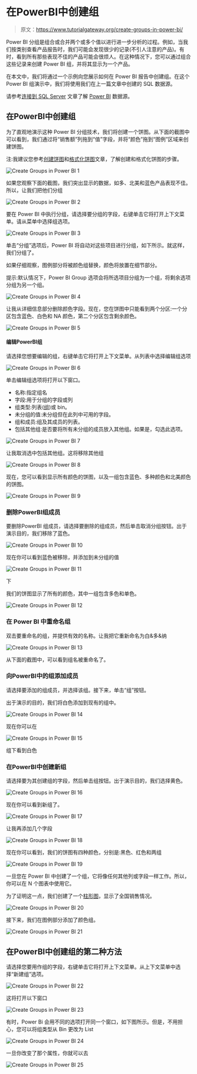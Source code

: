 # 在PowerBI中创建组

> 原文：<https://www.tutorialgateway.org/create-groups-in-power-bi/>

Power BI 分组是组合或合并两个或多个值以进行进一步分析的过程。例如，当我们按类别查看产品报告时，我们可能会发现很少的记录(不引人注意的产品)。有时，看到所有那些表现不佳的产品可能会很烦人。在这种情况下，您可以通过组合这些记录来创建 Power BI 组，并将其显示为一个产品。

在本文中，我们将通过一个示例向您展示如何在 Power BI 报告中创建组。在这个 Power BI 组演示中，我们将使用我们在上一篇文章中创建的 SQL 数据源。

请参考[连接到 SQL Server](https://www.tutorialgateway.org/connect-power-bi-to-sql-server/) 文章了解 [Power BI](https://www.tutorialgateway.org/power-bi-tutorial/) 数据源。

## 在PowerBI中创建组

为了直观地演示这种 Power BI 分组技术，我们将创建一个饼图。从下面的截图中可以看到，我们通过将“销售额”列拖到“值”字段，并将“颜色”拖到“图例”区域来创建饼图。

注:我建议您参考[创建饼图](https://www.tutorialgateway.org/pie-chart-in-power-bi/)和[格式化饼图](https://www.tutorialgateway.org/format-power-bi-pie-chart/)文章，了解创建和格式化饼图的步骤。

![Create Groups in Power BI 1](img/179a3e42c7945ded3e1b74ad92a982a6.png)

如果您观察下面的截图，我们突出显示的数据，如多、北美和蓝色产品表现不佳。所以，让我们把他们分组

![Create Groups in Power BI 2](img/1e93f50e455a2c22e74ec59d04a10996.png)

要在 Power BI 中执行分组，请选择要分组的字段，右键单击它将打开上下文菜单。请从菜单中选择组选项。

![Create Groups in Power BI 3](img/b653a5dd42e8a23a7e3e72bf3284f643.png)

单击“分组”选项后，Power BI 将自动对这些项目进行分组，如下所示。就这样，我们分组了。

如果仔细观察，图例部分将被颜色组替换，颜色将放置在细节部分。

提示:默认情况下，Power BI Group 选项会将所选项目分组为一个组，将剩余选项分组为另一个组。

![Create Groups in Power BI 4](img/f885bfce51647bd8394cac484bc1fe3f.png)

让我从详细信息部分删除颜色字段。现在，您在饼图中只能看到两个分区:一个分区包含蓝色、白色和 NA 颜色，第二个分区包含剩余颜色。

![Create Groups in Power BI 5](img/c4b1a4a1d932e8c6919306cc94cd68d4.png)

#### 编辑PowerBI组

请选择您想要编辑的组，右键单击它将打开上下文菜单。从列表中选择编辑组选项

![Create Groups in Power BI 6](img/b0ef053686bb54d703ef009275b9a22c.png)

单击编辑组选项将打开以下窗口。

*   名称:指定组名
*   字段:用于分组的字段或列
*   组类型:列表([组](https://www.tutorialgateway.org/create-groups-in-power-bi/))或 bin。
*   未分组的值:未分组但在此列中可用的字段。
*   组和成员:组及其成员的列表。
*   包括其他组:是否要将所有未分组的成员放入其他组。如果是，勾选此选项。

![Create Groups in Power BI 7](img/47ad3e092311f8b36c8c22bd1c842861.png)

让我取消选中包括其他组。这将移除其他组

![Create Groups in Power BI 8](img/67db0223eef6ba2814c83c063ee26a4a.png)

现在，您可以看到显示所有颜色的饼图，以及一组包含蓝色、多种颜色和北美颜色的饼图。

![Create Groups in Power BI 9](img/235b48e87fe2aade1bdb0e0fd9d7f492.png)

### 删除PowerBI组成员

要删除PowerBI 组成员，请选择要删除的组成员，然后单击取消分组按钮。出于演示目的，我们移除了蓝色。

![Create Groups in Power BI 10](img/200544e773e848ce5a13117df225661c.png)

现在你可以看到蓝色被移除，并添加到未分组的值

![Create Groups in Power BI 11](img/e66a3f7431b0225d92fd2a830a5b5faa.png)

下

我们的饼图显示了所有的颜色，其中一组包含多色和单色。

![Create Groups in Power BI 12](img/32eba875253206d2b07ffab8565a370c.png)

### 在 Power BI 中重命名组

双击要重命名的组，并提供有效的名称。让我把它重新命名为白&多&纳

![Create Groups in Power BI 13](img/2963dafbace81d38999545a31ad2249b.png)

从下面的截图中，可以看到组名被重命名了。

### 向PowerBI中的组添加成员

请选择要添加的组成员，并选择该组。接下来，单击“组”按钮。

出于演示的目的，我们将白色添加到现有的组中。

![Create Groups in Power BI 14](img/877549cb4c2afa6247bf2027f1e2d76b.png)

现在你可以在

![Create Groups in Power BI 15](img/a4c60ab502156873dc0f89cff5d7ab3a.png)

组下看到白色

### 在PowerBI中创建新组

请选择要为其创建组的字段，然后单击组按钮。出于演示目的，我们选择黄色。

![Create Groups in Power BI 16](img/6e8c846bc63cadc3e6663087d753bf8a.png)

现在你可以看到新组了。

![Create Groups in Power BI 17](img/5b0c0e877cfa93e9d3e4e36d2cf22c65.png)

让我再添加几个字段

![Create Groups in Power BI 18](img/a2fdb7c7087aee23859951fb4249f74b.png)

现在你可以看到，我们的饼图有四种颜色，分别是:黑色、红色和两组

![Create Groups in Power BI 19](img/88837ffd159fde07a225514318a34f2a.png)

一旦您在 Power BI 中创建了一个组，它将像任何其他列或字段一样工作。所以，你可以在 N 个图表中使用它。

为了证明这一点，我们创建了一个[柱形图](https://www.tutorialgateway.org/column-chart-in-power-bi/)，显示了全国销售情况。

![Create Groups in Power BI 20](img/9a71c62b092d02d2799e268263a4e5e1.png)

接下来，我们在图例部分添加了颜色组。

![Create Groups in Power BI 21](img/7e428bafeaf701a721ac710baa0cf3fd.png)

## 在PowerBI中创建组的第二种方法

请选择您要用作组的字段，右键单击它将打开上下文菜单。从上下文菜单中选择“新建组”选项。

![Create Groups in Power BI 22](img/d0d0010a2fe8539b0978fb3de4091ce1.png)

这将打开以下窗口

![Create Groups in Power BI 23](img/464cca76e5d47777e8b857336a651f9b.png)

有时，Power Bi 会用不同的选项打开同一个窗口，如下图所示。但是，不用担心，您可以将组类型从 Bin 更改为 List

![Create Groups in Power BI 24](img/e3287b4fcc321649886695e8d730cb63.png)

一旦你改变了那个属性，你就可以去

![Create Groups in Power BI 25](img/1622b209e4ad3fcdba1bef468a5c7a5d.png)